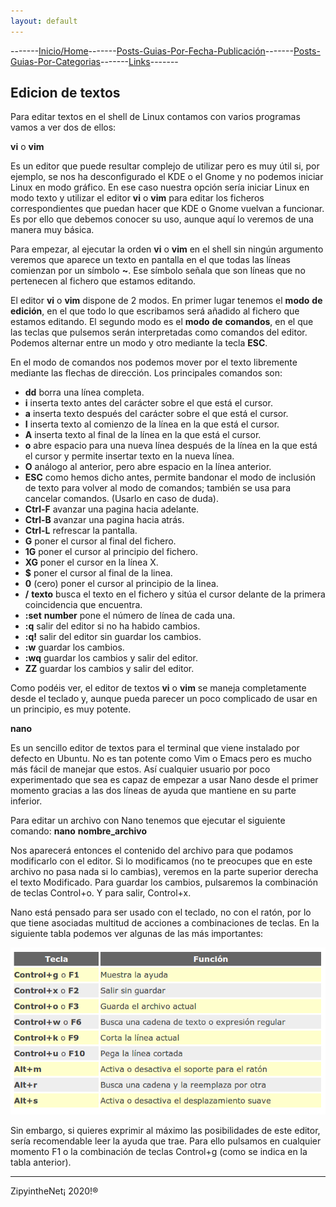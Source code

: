 ```yaml
---
layout: default
---
```

-------[Inicio/Home](./../index.html)-------[Posts-Guias-Por-Fecha-Publicación](./../posts.html)-------[Posts-Guias-Por-Categorias](./../categorias.html)-------[Links](./../links.html)-------

## Edicion de textos

Para editar textos en el shell de Linux contamos con varios programas vamos a ver dos de ellos:

**vi** o **vim**

Es un editor que puede resultar complejo de utilizar pero es muy útil si, por ejemplo, se nos ha desconfigurado el KDE o el Gnome y no podemos iniciar Linux en modo gráfico. En ese caso nuestra opción sería iniciar Linux en modo texto y utilizar el editor **vi** o **vim** para editar los ficheros correspondientes que puedan hacer que KDE o Gnome vuelvan a funcionar. Es por ello que debemos conocer su uso, aunque aquí lo veremos de una manera muy básica.

Para empezar, al ejecutar la orden **vi** o **vim** en el shell sin ningún argumento veremos que aparece un texto en pantalla en el que todas las líneas comienzan por un símbolo **~**. Ese símbolo señala que son líneas que no pertenecen al fichero que estamos editando.

El editor **vi** o **vim** dispone de 2 modos. En primer lugar tenemos el **modo** **de** **edición**, en el que todo lo que escribamos será añadido al fichero que estamos editando. El segundo modo es el **modo** **de** **comandos**, en el que las teclas que pulsemos serán interpretadas como comandos del editor. Podemos alternar entre un modo y otro mediante la tecla **ESC**.

En el modo de comandos nos podemos mover por el texto libremente mediante las flechas de dirección. Los principales comandos son:

*   **dd** borra una línea completa.
*   **i** inserta texto antes del carácter sobre el que está el cursor.
*   **a** inserta texto después del carácter sobre el que está el cursor.
*   **I** inserta texto al comienzo de la línea en la que está el cursor.
*   **A** inserta texto al final de la línea en la que está el cursor. 
*   **o** abre espacio para una nueva línea después de la línea en la que está el cursor y permite insertar texto en la nueva línea.
*   **O** análogo al anterior, pero abre espacio en la línea anterior.
*   **ESC** como hemos dicho antes, permite bandonar el modo de inclusión de texto para volver al modo de comandos; también se usa para cancelar comandos. (Usarlo en caso de duda).
*   **Ctrl-F** avanzar una pagina hacia adelante.
*   **Ctrl-B** avanzar una pagina hacia atrás.
*   **Ctrl-L** refrescar la pantalla.
*   **G** poner el cursor al final del fichero.
*   **1G** poner el cursor al principio del fichero.
*   **XG** poner el cursor en la línea X.
*   **$** poner el cursor al final de la linea.
*   **0** (cero) poner el cursor al principio de la linea.
*   **/** **texto** busca el texto en el fichero y sitúa el cursor delante de la primera coincidencia que encuentra.
*   **:set** **number** pone el número de línea de cada una.
*   **:q** salir del editor si no ha habido cambios.
*   **:q!** salir del editor sin guardar los cambios.
*   **:w** guardar los cambios.
*   **:wq** guardar los cambios y salir del editor.
*   **ZZ** guardar los cambios y salir del editor.

Como podéis ver, el editor de textos **vi** o **vim** se maneja completamente desde el teclado y, aunque pueda parecer un poco complicado de usar en un principio, es muy potente.  

**nano**  

Es un sencillo editor de textos para el terminal que viene instalado por defecto en Ubuntu. No es tan potente como Vim o Emacs pero es mucho más fácil de manejar que estos. Así cualquier usuario por poco experimentado que sea es capaz de empezar a usar Nano desde el primer momento gracias a las dos líneas de ayuda que mantiene en su parte inferior.

Para editar un archivo con Nano tenemos que ejecutar el siguiente comando: **nano** **nombre_archivo**

Nos aparecerá entonces el contenido del archivo para que podamos modificarlo con el editor. Si lo modificamos (no te preocupes que en este archivo no pasa nada si lo cambias), veremos en la parte superior derecha el texto Modificado. Para guardar los cambios, pulsaremos la combinación de teclas Control+o. Y para salir, Control+x.

Nano está pensado para ser usado con el teclado, no con el ratón, por lo que tiene asociadas multitud de acciones a combinaciones de teclas. En la siguiente tabla podemos ver algunas de las más importantes:

![foto1editortexto](./../images/editortextos/TeclasNano.png)

Sin embargo, si quieres exprimir al máximo las posibilidades de este editor, sería recomendable leer la ayuda que trae. Para ello pulsamos en cualquier momento F1 o la combinación de teclas Control+g (como se indica en la tabla anterior).

-----------------------------------------------------------------------------

ZipyintheNet¡ 2020!®